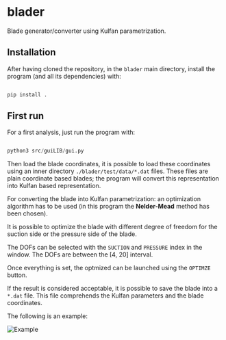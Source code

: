 # blader

Blade generator/converter using Kulfan parametrization.

## Installation

After having cloned the repository, in the ``blader`` main directory, install the program (and all its dependencies) with:

```python

pip install .

```

## First run

For a first analysis, just run the program with:

```python

python3 src/guiLIB/gui.py

```

Then load the blade coordinates, it is possible to load these coordinates using an inner directory ```./blader/test/data/*.dat``` files.
These files are plain coordinate based blades; the program will convert this representation into Kulfan based representation.

For converting the blade into Kulfan parametrization: an optimization algorithm has to be used (in this program the **Nelder-Mead** method has been chosen).

It is possible to optimize the blade with different degree of freedom for the suction side or the pressure side of the blade.

The DOFs can be selected with the ``SUCTION`` and ``PRESSURE`` index in the window. The DOFs are between the [4, 20] interval.

Once everything is set, the optmized can be launched using the ``OPTIMZE`` button.

If the result is considered acceptable, it is possible to save the blade into a ``*.dat`` file. This file comprehends the Kulfan parameters and the blade coordinates.

The following is an example:

![Example](./misc/runGIF.gif)
